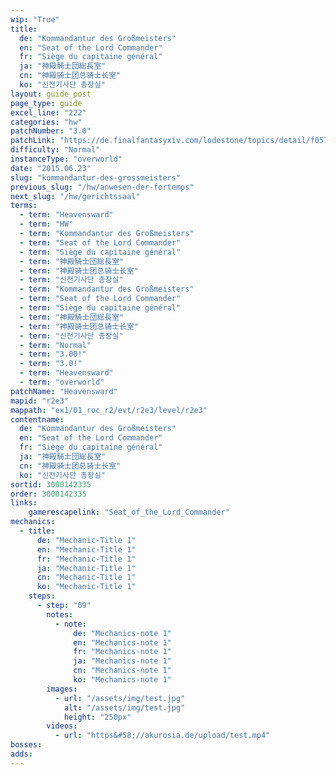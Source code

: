 ```yaml
---
wip: "True"
title:
  de: "Kommandantur des Großmeisters"
  en: "Seat of the Lord Commander"
  fr: "Siège du capitaine général"
  ja: "神殿騎士団総長室"
  cn: "神殿骑士团总骑士长室"
  ko: "신전기사단 총장실"
layout: guide_post
page_type: guide
excel_line: "222"
categories: "hw"
patchNumber: "3.0"
patchLink: "https://de.finalfantasyxiv.com/lodestone/topics/detail/f0575b82a639492e5a70e34d823d77bddcb7f686"
difficulty: "Normal"
instanceType: "overworld"
date: "2015.06.23"
slug: "kommandantur-des-grossmeisters"
previous_slug: "/hw/anwesen-der-fortemps"
next_slug: "/hw/gerichtssaal"
terms:
  - term: "Heavensward"
  - term: "HW"
  - term: "Kommandantur des Großmeisters"
  - term: "Seat of the Lord Commander"
  - term: "Siège du capitaine général"
  - term: "神殿騎士団総長室"
  - term: "神殿骑士团总骑士长室"
  - term: "신전기사단 총장실"
  - term: "Kommandantur des Großmeisters"
  - term: "Seat of the Lord Commander"
  - term: "Siège du capitaine général"
  - term: "神殿騎士団総長室"
  - term: "神殿骑士团总骑士长室"
  - term: "신전기사단 총장실"
  - term: "Normal"
  - term: "3.00!"
  - term: "3.0!"
  - term: "Heavensward"
  - term: "overworld"
patchName: "Heavensward"
mapid: "r2e3"
mappath: "ex1/01_roc_r2/evt/r2e3/level/r2e3"
contentname:
  de: "Kommandantur des Großmeisters"
  en: "Seat of the Lord Commander"
  fr: "Siège du capitaine général"
  ja: "神殿騎士団総長室"
  cn: "神殿骑士团总骑士长室"
  ko: "신전기사단 총장실"
sortid: 3000142335
order: 3000142335
links:
    gamerescapelink: "Seat_of_the_Lord_Commander"
mechanics:
  - title:
      de: "Mechanic-Title 1"
      en: "Mechanic-Title 1"
      fr: "Mechanic-Title 1"
      ja: "Mechanic-Title 1"
      cn: "Mechanic-Title 1"
      ko: "Mechanic-Title 1"
    steps:
      - step: "09"
        notes:
          - note:
              de: "Mechanics-note 1"
              en: "Mechanics-note 1"
              fr: "Mechanics-note 1"
              ja: "Mechanics-note 1"
              cn: "Mechanics-note 1"
              ko: "Mechanics-note 1"
        images:
          - url: "/assets/img/test.jpg"
            alt: "/assets/img/test.jpg"
            height: "250px"
        videos:
          - url: "https&#58;//akurosia.de/upload/test.mp4"
bosses:
adds:
---
```

